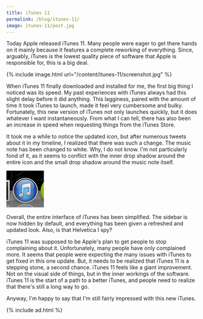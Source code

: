 ```yaml
---
title: iTunes 11
permalink: /blog/itunes-11/
image: itunes-11/post.jpg
---
```


Today Apple released iTunes 11. Many people were eager to get there hands on it mainly because it features a complete reworking of everything. Since, arguably, iTunes is the lowest quality piece of software that Apple is responsible for, this is a big deal.

{% include image.html url="/content/itunes-11/screenshot.jpg" %}

When iTunes 11 finally downloaded and installed for me, the first big thing I noticed was its speed. My past experiences with iTunes always had this slight delay before it did anything. This lagginess, paired with the amount of time it took iTunes to launch, made it feel very cumbersome and bulky. Fortunately, this new version of iTunes not only launches quickly, but it does whatever I want instantaneously. From what I can tell, there has also been an increase in speed when requesting things from the iTunes Store.

It took me a while to notice the updated icon, but after numerous tweets about it in my timeline, I realized that there was such a change. The music note has been changed to white. Why, I do not know. I'm not particularly fond of it, as it seems to conflict with the inner drop shadow around the entire icon and the small drop shadow around the music note itself.

![Icon](/content/itunes-11/icon.jpg)

Overall, the entire interface of iTunes has been simplified. The sidebar is now hidden by default, and everything has been given a refreshed and updated look. Also, is that Helvetica I spy?

iTunes 11 was supposed to be Apple's plan to get people to stop complaining about it. Unfortunately, many people have only complained more. It seems that people were expecting the many issues with iTunes to get fixed in this one update. But, it needs to be realized that iTunes 11 is a stepping stone, a second chance. iTunes 11 feels like a giant improvement. Not on the visual side of things, but in the inner workings of the software. iTunes 11 is the start of a path to a better iTunes, and people need to realize that there's still a long way to go.

Anyway, I'm happy to say that I'm still fairly impressed with this new iTunes.

{% include ad.html %}